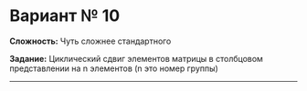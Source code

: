 # Вариант № 10
**Сложность:** Чуть сложнее cтандартного

**Задание:**  Циклический сдвиг элементов матрицы в столбцовом представлении на n элементов (n это номер группы)

---